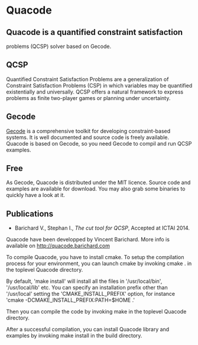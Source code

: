 Quacode
=======

## Quacode is a quantified constraint satisfaction
problems (QCSP) solver based on Gecode.

## QCSP
Quantified Constraint Satisfaction Problems are a generalization of Constraint Satisfaction Problems (CSP) in which variables may be quantified existentially and universally. QCSP offers a natural framework to express problems as finite two-player games or planning under uncertainty.

## Gecode
[Gecode](http://www.gecode.org) is a comprehensive toolkit for developing constraint-based systems. It is well documented and source code is freely available. Quacode is based on Gecode, so you need Gecode to compil and run QCSP examples.

## Free
As Gecode, Quacode is distributed under the MIT licence. Source code and examples are available for download. You may also grab some binaries to quickly have a look at it.

## Publications

- Barichard V., Stephan I., *The cut tool for QCSP*, Accepted at ICTAI 2014.


Quacode have been developped by Vincent Barichard.
More info is available on http://quacode.barichard.com

To compile Quacode, you have to install cmake. To setup the
compilation process for your environment, you can launch
cmake by invoking
  cmake .
in the toplevel Quacode directory.

By default, 'make install' will install all the files in
'/usr/local/bin', '/usr/local/lib' etc.  You can specify
an installation prefix other than '/usr/local' setting the
'CMAKE_INSTALL_PREFIX' option,
for instance 'cmake -DCMAKE_INSTALL_PREFIX:PATH=$HOME .'

Then you can compile the code by invoking
  make
in the toplevel Quacode directory.

After a successful compilation, you can install Quacode
library and examples by invoking
  make install
in the build directory.
